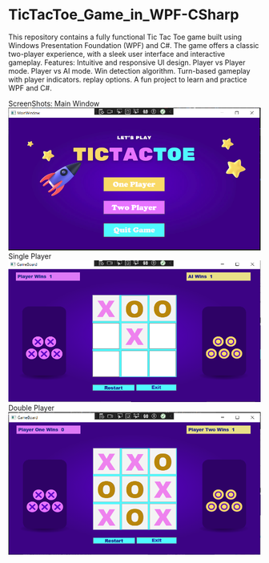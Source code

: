 # TicTacToe_Game_in_WPF-CSharp
This repository contains a fully functional Tic Tac Toe game built using Windows Presentation Foundation (WPF) and C#. The game offers a classic two-player experience, with a sleek user interface and interactive gameplay.
Features:
Intuitive and responsive UI design.
Player vs Player mode.
Player vs AI mode.
Win detection algorithm.
Turn-based gameplay with player indicators.
replay options.
A fun project to learn and practice WPF and C#.

ScreenShots:
Main Window
![MainWindow](https://github.com/Haritha-Mathivanan/TicTacToe_Game_in_WPF-CSharp/blob/main/App%20Screenshots/MainWindow.png)
Single Player
![Player vs AI](https://github.com/Haritha-Mathivanan/TicTacToe_Game_in_WPF-CSharp/blob/main/App%20Screenshots/GameWindow_Player%20vs%20AI.png)
Double Player
![Player vs Player](https://github.com/Haritha-Mathivanan/TicTacToe_Game_in_WPF-CSharp/blob/main/App%20Screenshots/GameWindow_Player%20vs%20Player.png)
